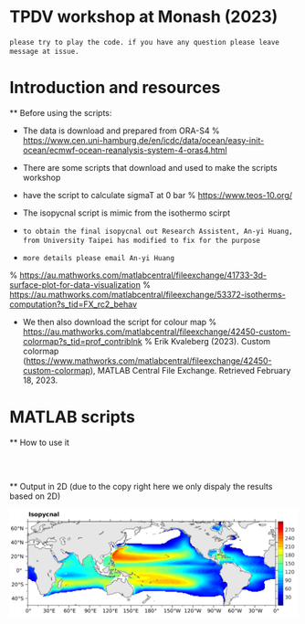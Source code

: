 # TPDV workshop at Monash (2023)

```
please try to play the code. if you have any question please leave message at issue.
```

# Introduction and resources

** Before using the scripts: 

* The data is download and prepared from ORA-S4
% https://www.cen.uni-hamburg.de/en/icdc/data/ocean/easy-init-ocean/ecmwf-ocean-reanalysis-system-4-oras4.html

* There are some scripts that download and used to make the scripts workshop
* have the script to calculate sigmaT at 0 bar
% https://www.teos-10.org/

* The isopycnal script is mimic from the isothermo scirpt
*     to obtain the final isopycnal out Research Assistent, An-yi Huang, from University Taipei has modified to fix for the purpose
*     more details please email An-yi Huang 
% https://au.mathworks.com/matlabcentral/fileexchange/41733-3d-surface-plot-for-data-visualization
% https://au.mathworks.com/matlabcentral/fileexchange/53372-isotherms-computation?s_tid=FX_rc2_behav

* We then also download the script for colour map
% https://au.mathworks.com/matlabcentral/fileexchange/42450-custom-colormap?s_tid=prof_contriblnk
% Erik Kvaleberg (2023). Custom colormap (https://www.mathworks.com/matlabcentral/fileexchange/42450-custom-colormap), MATLAB Central File Exchange. Retrieved February 18, 2023.




# MATLAB scripts
** How to use it
 
```



```


** Output in 2D (due to the copy right here we only dispaly the results based on 2D)

![](https://github.com/ars599/TPDV23/blob/main/Isopycnal_2D.png)

